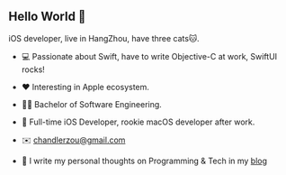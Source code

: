 ## Hello World 👋

iOS developer, live in HangZhou, have three cats🐱.

* 💻 Passionate about Swift, have to write Objective-C at work, SwiftUI rocks!

* ❤️ Interesting in Apple ecosystem. 

* 👨‍🎓 Bachelor of Software Engineering.

* 🧱 Full-time iOS Developer, rookie macOS developer after work.

* ✉️ [chandlerzou@gmail.com](chandlerzou@gmail.com)

* 📒 I write my personal thoughts on Programming & Tech in my [blog](https://devlinlin.github.io)
